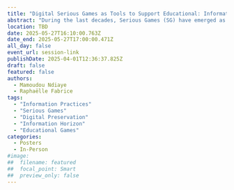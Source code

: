 ```yaml
---
title: "Digital Serious Games as Tools to Support Educational: Information Practices of Teachers, Integretion Perspectives and Challenges of their Preservation at the French National Library (BNF)"
abstract: "During the last decades, Serious Games (SG) have emerged as innovative educational tools that blend learning with entertainment, addressing the challenges of digital and pedagogical shifts. However, incorporating these hybrid instruments into teaching methods and preserving them as cultural artifacts presents considerable obstacles. This research investigates the information-related behaviours of teachers and pedagogical engineers who work with Serious Games. Furthermore, this paper examines the efforts of the French National Library in preserving SG within its legal deposit framework, highlighting the complexities of archiving these digital artifacts. The findings reveal diverse informational practices, a need for specialized support in SG integration and challenges in long-term preservation."
location: TBD
date: 2025-05-27T16:10:00.763Z
date_end: 2025-05-27T17:00:00.471Z
all_day: false
event_url: session-link
publishDate: 2025-04-01T12:36:37.825Z
draft: false
featured: false
authors:
  - Mamoudou Ndiaye
  - Raphaëlle Fabrice
tags:
  - "Information Practices"
  - "Serious Games"
  - "Digital Preservation"
  - "Information Horizon"
  - "Educational Games"
categories:
  - Posters
  - In-Person
#image:
##  filename: featured
##  focal_point: Smart
##  preview_only: false
---
```

